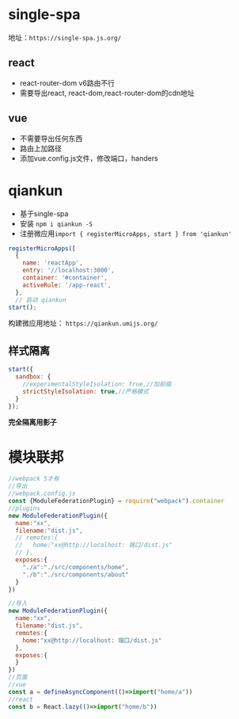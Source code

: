 # single-spa

地址：`https://single-spa.js.org/`

## react

- react-router-dom v6路由不行
- 需要导出react, react-dom,react-router-dom的cdn地址


## vue

- 不需要导出任何东西
- 路由上加路径
- 添加vue.config.js文件，修改端口，handers


# qiankun

- 基于single-spa
- 安装 `npm i qiankun -S`
- 注册微应用`import { registerMicroApps, start } from 'qiankun'`

```js
registerMicroApps([
  {
    name: 'reactApp',
    entry: '//localhost:3000',
    container: '#container',
    activeRule: '/app-react',
  },
  // 启动 qiankun
start();
```

构建微应用地址： `https://qiankun.umijs.org/`

## 样式隔离

```js
start({
  sandbox: {
    //experimentalStyleIsolation: true,//加前缀
    strictStyleIsolation: true,//严格模式
  }
});
```

**完全隔离用影子**

# 模块联邦
```js
//webpack 5才有
//导出
//webpack.config.js
const {ModuleFederationPlugin} = require("webpack").container
//plugins
new ModuleFederationPlugin({
  name:"xx",
  filename:"dist.js",
  // remotes:{
  //   home:"xx@http://localhost: 端口/dist.js"
  // },
  exposes:{
    "./a":"./src/components/home",
    "./b":"./src/components/about"
  }
})

//导入
new ModuleFederationPlugin({
  name:"xx",
  filename:"dist.js",
  remotes:{
    home:"xx@http://localhost: 端口/dist.js"
  },
  exposes:{    
  }
})
//页面
//vue
const a = defineAsyncComponent(()=>import("home/a"))
//react
const b = React.lazy(()=>import("home/b"))


```


